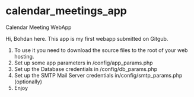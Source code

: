 # calendar_meetings_app
Calendar Meeting WebApp

Hi, Bohdan here. This app is my first webapp submitted on Gitgub.

1. To use it you need to download the source files to the root of your web hosting.
2. Set up some app parameters in /config/app_params.php 
3. Set up the Database credentials in /config/db_params.php
4. Set up the SMTP Mail Server credentials in/config/smtp_params.php (optionally)
5. Enjoy
